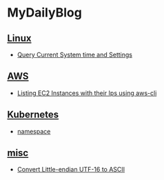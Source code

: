 # MyDailyBlog

## [Linux](linux)
- [Query Current System time and Settings](linux/query-current-system-time-and-settings.md)


## [AWS](AWS)
- [Listing EC2 Instances with their Ips using aws-cli](AWS/listing-instances-using-aws-cli.md)

## [Kubernetes](Kubernetes)
- [namespace](Kubernetes/namespace.md)


##  [misc](misc)
- [Convert Little-endian UTF-16 to ASCII](misc/Convert_Little-endian_UTF-16_to_ASCII.md)
